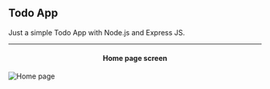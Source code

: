 ## Todo App

Just a simple Todo App with Node.js and Express JS.

---

<h4 align="center">Home page screen</h4>

![Home page](https://user-images.githubusercontent.com/49588841/95695031-2f8dd380-0c46-11eb-809f-23fba6de5234.png)
